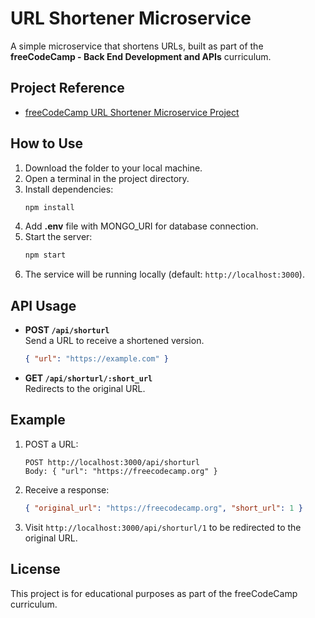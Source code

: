 # URL Shortener Microservice

A simple microservice that shortens URLs, built as part of the **freeCodeCamp - Back End Development and APIs** curriculum.

## Project Reference

-   [freeCodeCamp URL Shortener Microservice Project](https://www.freecodecamp.org/learn/back-end-development-and-apis/back-end-development-and-apis-projects/url-shortener-microservice)

## How to Use

1. Download the folder to your local machine.
2. Open a terminal in the project directory.
3. Install dependencies:
    ```bash
    npm install
    ```
4. Add **.env** file with MONGO_URI for database connection.
5. Start the server:
    ```bash
    npm start
    ```
6. The service will be running locally (default: `http://localhost:3000`).

## API Usage

-   **POST `/api/shorturl`**  
    Send a URL to receive a shortened version.

    ```json
    { "url": "https://example.com" }
    ```

-   **GET `/api/shorturl/:short_url`**  
    Redirects to the original URL.

## Example

1. POST a URL:
    ```
    POST http://localhost:3000/api/shorturl
    Body: { "url": "https://freecodecamp.org" }
    ```
2. Receive a response:
    ```json
    { "original_url": "https://freecodecamp.org", "short_url": 1 }
    ```
3. Visit `http://localhost:3000/api/shorturl/1` to be redirected to the original URL.

## License

This project is for educational purposes as part of the freeCodeCamp curriculum.
